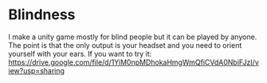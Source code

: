# Blindness
I make a unity game mostly for blind people but it can be played by anyone. The point is that the only output is your headset and you need to orient yourself with your ears.
If you want to try it: https://drive.google.com/file/d/1YiM0npMDhokaHmgWmQfiCVdA0NbiFJzI/view?usp=sharing
